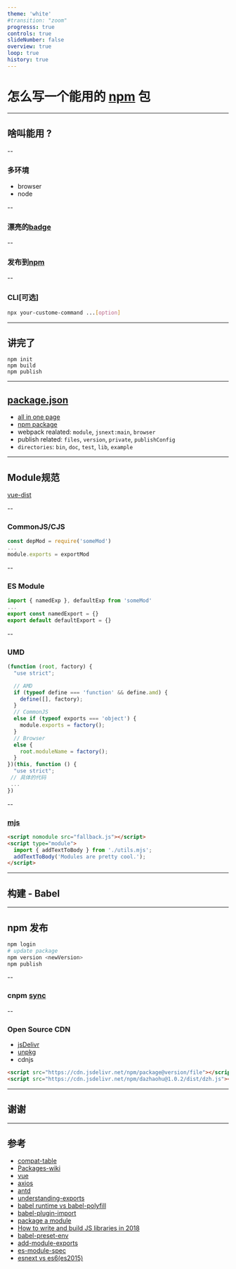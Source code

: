 ```yaml
---
theme: 'white'
#transition: "zoom"
progresss: true
controls: true
slideNumber: false
overview: true
loop: true
history: true
---
```


# 怎么写一个能用的 [npm](https://docs.npmjs.com/all) 包

---

## 啥叫能用 ?

--

### 多环境

- browser
- node

--

### 漂亮的[badge](https://shields.io/#/)

--

### 发布到[npm](https://www.npmjs.com/package/dazhaohu)

--

### CLI[可选]

```bash
npx your-custome-command ...[option]
```

---

## 讲完了

```shell
npm init
npm build
npm publish
```

---

## [package.json](https://docs.npmjs.com/files/package.json)

- [all in one page](https://docs.npmjs.com/all)
- [npm package](https://registry.npmjs.org/npm/latest)
- webpack realated: `module`, `jsnext:main`, `browser`
- publish related: `files`, `version`, `private`, `publishConfig`
- `directories`: `bin`, `doc`, `test`, `lib`, `example`

---

## Module规范

[vue-dist](https://github.com/vuejs/vue/tree/dev/dist)

--

### CommonJS/CJS

```js
const depMod = require('someMod')
...
module.exports = exportMod
```

--

### ES Module

```js
import { namedExp }, defaultExp from 'someMod'
...
export const namedExport = {}
export default defaultExport = {}
```

--

### UMD

```js
(function (root, factory) {
  "use strict";

  // AMD
  if (typeof define === 'function' && define.amd) {
    define([], factory);
  }
  // CommonJS
  else if (typeof exports === 'object') {
    module.exports = factory();
  }
  // Browser
  else {
    root.moduleName = factory();
  }
})(this, function () {
  "use strict";
 // 具体的代码
 ...
})
```

--

### [mjs](https://jakearchibald.com/2017/es-modules-in-browsers/)

```html
<script nomodule src="fallback.js"></script>
<script type="module">
  import { addTextToBody } from './utils.mjs';
  addTextToBody('Modules are pretty cool.');
</script>
```

---

## 构建 - Babel

---

## npm 发布

```bash
npm login
# update package
npm version <newVersion>
npm publish
```

--

### cnpm [sync](https://npm.kezaihui.com/sync/dazhoahu)

--

### Open Source CDN

- [jsDelivr](https://www.jsdelivr.com/)
- [unpkg](https://unpkg.com/dazhaohu@1.0.2/dist/dzh.js)
- cdnjs

```html
<script src="https://cdn.jsdelivr.net/npm/package@version/file"></script>
<script src="https://cdn.jsdelivr.net/npm/dazhaohu@1.0.2/dist/dzh.js"></script>
```

---

## 谢谢

---

## 参考

- [compat-table](https://kangax.github.io/compat-table/es6/)
- [Packages-wiki](http://wiki.commonjs.org/wiki/Packages/1.0)
- [vue](https://github.com/vuejs/vue)
- [axios](https://github.com/axios/axios)
- [antd](https://github.com/ant-design/ant-design)
- [understanding-exports](https://www.sitepoint.com/understanding-module-exports-exports-node-js/)
- [babel runtime vs babel-polyfill](https://juejin.im/post/5aefe0a6f265da0b9e64fa54)
- [babel-plugin-import](https://github.com/ant-design/babel-plugin-import)
- [package a module](http://dev.topheman.com/package-a-module-for-npm-in-commonjs-es2015-umd-with-babel-and-rollup/)
- [How to write and build JS libraries in 2018](https://medium.com/@kelin2025/so-you-wanna-use-es6-modules-714f48b3a953)
- [babel-preset-env](https://babeljs.io/docs/en/babel-preset-env)
- [add-module-exports](https://www.npmjs.com/package/babel-plugin-add-module-exports)
- [es-module-spec](https://www.ecma-international.org/ecma-262/6.0/#table-40)
- [esnext vs es6(es2015)](https://github.com/Microsoft/TypeScript/issues/24083)